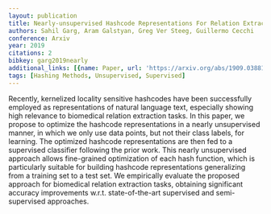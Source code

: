 ```yaml
---
layout: publication
title: Nearly-unsupervised Hashcode Representations For Relation Extraction
authors: Sahil Garg, Aram Galstyan, Greg Ver Steeg, Guillermo Cecchi
conference: Arxiv
year: 2019
citations: 2
bibkey: garg2019nearly
additional_links: [{name: Paper, url: 'https://arxiv.org/abs/1909.03881'}]
tags: [Hashing Methods, Unsupervised, Supervised]
---
```

Recently, kernelized locality sensitive hashcodes have been successfully
employed as representations of natural language text, especially showing high
relevance to biomedical relation extraction tasks. In this paper, we propose to
optimize the hashcode representations in a nearly unsupervised manner, in which
we only use data points, but not their class labels, for learning. The
optimized hashcode representations are then fed to a supervised classifier
following the prior work. This nearly unsupervised approach allows fine-grained
optimization of each hash function, which is particularly suitable for building
hashcode representations generalizing from a training set to a test set. We
empirically evaluate the proposed approach for biomedical relation extraction
tasks, obtaining significant accuracy improvements w.r.t. state-of-the-art
supervised and semi-supervised approaches.